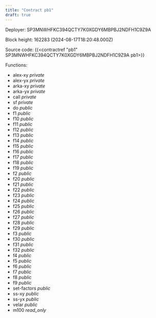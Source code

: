 ```yaml
---
title: "Contract pb1"
draft: true
---
```

Deployer: SP3MNWHFKC394QCTY7K0XGDY6MBPBJ2NDFH1C9Z9A


 



Block height: 162283 (2024-08-17T18:20:48.000Z)

Source code: {{<contractref "pb1" SP3MNWHFKC394QCTY7K0XGDY6MBPBJ2NDFH1C9Z9A pb1>}}

Functions:

* alex-xy _private_
* alex-yx _private_
* arka-xy _private_
* arka-yx _private_
* call _private_
* sf _private_
* do _public_
* f1 _public_
* f10 _public_
* f11 _public_
* f12 _public_
* f13 _public_
* f14 _public_
* f15 _public_
* f16 _public_
* f17 _public_
* f18 _public_
* f19 _public_
* f2 _public_
* f20 _public_
* f21 _public_
* f22 _public_
* f23 _public_
* f24 _public_
* f25 _public_
* f26 _public_
* f27 _public_
* f28 _public_
* f29 _public_
* f3 _public_
* f30 _public_
* f31 _public_
* f32 _public_
* f4 _public_
* f5 _public_
* f6 _public_
* f7 _public_
* f8 _public_
* f9 _public_
* set-factors _public_
* ss-xy _public_
* ss-yx _public_
* velar _public_
* m100 _read_only_

